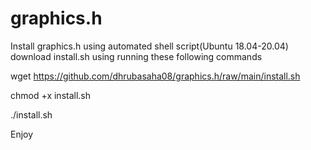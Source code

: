 # graphics.h
Install graphics.h using automated shell script(Ubuntu 18.04-20.04)
download install.sh using running these following commands

wget https://github.com/dhrubasaha08/graphics.h/raw/main/install.sh

chmod +x install.sh

./install.sh

Enjoy
